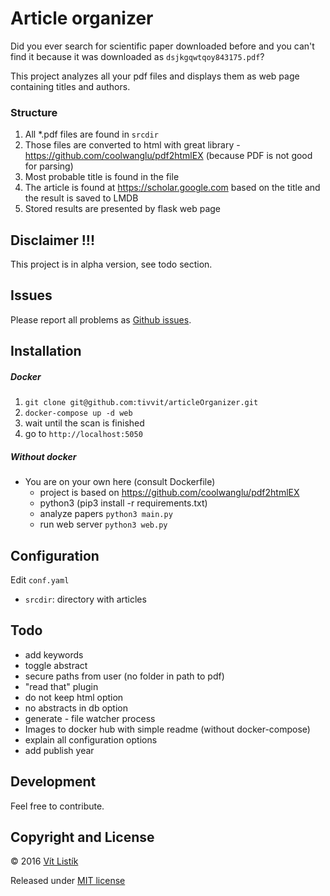 # Article organizer

Did you ever search for scientific paper downloaded before and you can't 
find it because it was downloaded as `dsjkgqwtqoy843175.pdf`?

This project analyzes all your pdf files and displays them as web page 
containing titles and authors.

### Structure
1. All *.pdf files are found in `srcdir`
2. Those files are converted to html with great library - <https://github.com/coolwanglu/pdf2htmlEX> (because PDF is not good for parsing)
3. Most probable title is found in the file
4. The article is found at <https://scholar.google.com> based on the title and 
the result is saved to LMDB
5. Stored results are presented by flask web page

## Disclaimer !!!
This project is in alpha version, see todo section.

## Issues
Please report all problems as [Github issues](https://github.com/tivvit/articleOrganizer/issues).

## Installation
##### Docker
 1. `git clone git@github.com:tivvit/articleOrganizer.git`
 2. `docker-compose up -d web`
 3. wait until the scan is finished
 4. go to `http://localhost:5050`
 
##### Without docker
 - You are on your own here (consult Dockerfile)
    - project is based on <https://github.com/coolwanglu/pdf2htmlEX>
    - python3 (pip3 install -r requirements.txt)
    - analyze papers `python3 main.py`
    - run web server `python3 web.py`
    
## Configuration
Edit `conf.yaml`
- `srcdir`: directory with articles

## Todo
 - add keywords
 - toggle abstract
 - secure paths from user (no folder in path to pdf)
 - "read that" plugin
 - do not keep html option
 - no abstracts in db option
 - generate - file watcher process
 - Images to docker hub with simple readme (without docker-compose)
 - explain all configuration options
 - add publish year

## Development

Feel free to contribute.

## Copyright and License
&copy; 2016 [Vít Listík](http://tivvit.cz)

Released under [MIT license](https://github.com/tivvit/articleOrganizer/blob/master/LICENSE)
